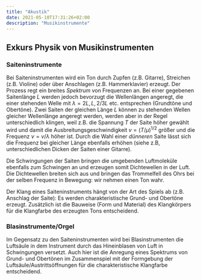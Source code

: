 ```yaml
---
title: "Akustik"
date: 2021-05-10T17:31:26+02:00
description: "Musikinstrumente"
---
```

## Exkurs Physik von Musikinstrumenten

### Saiteninstrumente
Bei Saiteninstrumenten wird ein Ton durch Zupfen (z.B. Gitarre), 
Streichen (z.B. Violine) oder über Anschlagen (z.B. Hammerklavier) erzeugt. 
Der Prozess regt ein breites _Spektrum_ von Frequenzen an. Bei einer gegebenen
Saitenlänge 	$L$ werden jedoch bevorzugt die Wellenlängen angeregt, die 
einer stehenden Welle mit $\lambda=2L, L, 2/3 L$ etc. entsprechen (Grundtöne
und Obertöne). 
Zwei Saiten der gleichen Länge $L$ können zu stehenden Wellen gleicher Wellenlänge
angeregt werden, werden aber in der Regel unterschiedlich klingen, weil z.B.
die Spannung $T$ 
der Saite höher gewählt wird und damit die Ausbreitungsgeschwindigkeit
$v=(T/\mu)^{1/2}$ größer und die Frequenz $\nu=v/\lambda$ höher ist. 
Durch die Wahl einer _dünneren_ Saite lässt sich die Frequenz bei gleicher Länge
ebenfalls erhöhen (siehe z.B, unterschiedlichen Dicken der  Saiten einer Gitarre). 

Die Schwingungen der Saiten bringen die umgebenden Luftmoleküle ebenfalls zum Schwingen 
an und erzeugen somit Dichtewellen in der Luft. Die Dichtewellen breiten sich aus und
bringen das Trommelfell des Ohrs bei der selben Frequenz in Bewegung: wir nehmen
einen Ton wahr. 


Der Klang eines Saiteninstruments hängt von der Art des Spiels ab (z.B. Anschlag
der Saite): Es werden charakteristische Grund- und Obertöne erzeugt.
Zusätzlich ist die Bauweise (Form und Material) des Klangkörpers für die 
Klangfarbe des erzeugten Tons entscheidend. 

### Blasinstrumente/Orgel
Im Gegensatz zu den Saiteninstrumenten wird bei Blasinstrumenten die Luftsäule
in dem Instrument durch das Hineinblasen von Luft in Schwingungen versetzt. 
Auch hier ist die Anregung eines Spektrums von Grund- und Obertönen im Zusammenspiel
mit der Formgebung der Luftsäule/Austrittsöffnungen für die charakteristische
Klangfarbe entscheidend. 


